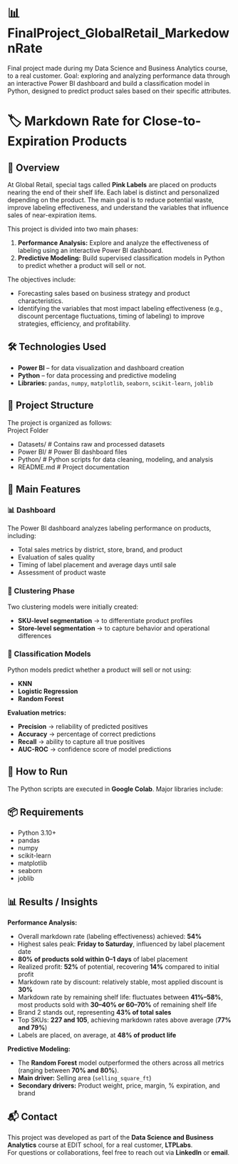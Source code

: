 # 📊 FinalProject_GlobalRetail_MarkedownRate
Final project made during my Data Science and Business Analytics course, to a real customer. Goal: exploring and analyzing performance data through an interactive Power BI dashboard and build a classification model in Python, designed to predict product sales based on their specific attributes.

# 🏷️ Markdown Rate for Close-to-Expiration Products

## 🧐 Overview
At Global Retail, special tags called **Pink Labels** are placed on products nearing the end of their shelf life. Each label is distinct and personalized depending on the product. The main goal is to reduce potential waste, improve labeling effectiveness, and understand the variables that influence sales of near-expiration items.  

This project is divided into two main phases:  
1. **Performance Analysis:** Explore and analyze the effectiveness of labeling using an interactive Power BI dashboard.  
2. **Predictive Modeling:** Build supervised classification models in Python to predict whether a product will sell or not.  

The objectives include:  
- Forecasting sales based on business strategy and product characteristics.  
- Identifying the variables that most impact labeling effectiveness (e.g., discount percentage fluctuations, timing of labeling) to improve strategies, efficiency, and profitability.  

## 🛠️ Technologies Used
- **Power BI** – for data visualization and dashboard creation  
- **Python** – for data processing and predictive modeling  
- **Libraries:** `pandas`, `numpy`, `matplotlib`, `seaborn`, `scikit-learn`, `joblib`  

## 📂 Project Structure
The project is organized as follows:  
Project Folder
- Datasets/ # Contains raw and processed datasets
- Power BI/ # Power BI dashboard files
- Python/ # Python scripts for data cleaning, modeling, and analysis
- README.md # Project documentation

## 🚀 Main Features
### 📊 Dashboard
The Power BI dashboard analyzes labeling performance on products, including:  
- Total sales metrics by district, store, brand, and product  
- Evaluation of sales quality  
- Timing of label placement and average days until sale  
- Assessment of product waste  

### 🧩 Clustering Phase
Two clustering models were initially created:  
- **SKU-level segmentation** → to differentiate product profiles  
- **Store-level segmentation** → to capture behavior and operational differences  

### 🤖 Classification Models
Python models predict whether a product will sell or not using:  
- **KNN**  
- **Logistic Regression**  
- **Random Forest**  

**Evaluation metrics:** 
- **Precision** → reliability of predicted positives  
- **Accuracy** → percentage of correct predictions  
- **Recall** → ability to capture all true positives  
- **AUC-ROC** → confidence score of model predictions  

## 🏃 How to Run
The Python scripts are executed in **Google Colab**. Major libraries include:  

## 📦 Requirements
- Python 3.10+  
- pandas  
- numpy  
- scikit-learn  
- matplotlib  
- seaborn  
- joblib  

## 📊 Results / Insights

**Performance Analysis:**  
- Overall markdown rate (labeling effectiveness) achieved: **54%**  
- Highest sales peak: **Friday to Saturday**, influenced by label placement date  
- **80% of products sold within 0–1 days** of label placement  
- Realized profit: **52%** of potential, recovering **14%** compared to initial profit  
- Markdown rate by discount: relatively stable, most applied discount is **30%**  
- Markdown rate by remaining shelf life: fluctuates between **41%–58%**, most products sold with **30–40% or 60–70%** of remaining shelf life  
- Brand 2 stands out, representing **43% of total sales**  
- Top SKUs: **227 and 105**, achieving markdown rates above average (**77% and 79%**)  
- Labels are placed, on average, at **48% of product life**  

**Predictive Modeling:**  
- The **Random Forest** model outperformed the others across all metrics (ranging between **70% and 80%**).  
- **Main driver:** Selling area (`selling_square_ft`)  
- **Secondary drivers:** Product weight, price, margin, % expiration, and brand  

## 📬 Contact
This project was developed as part of the **Data Science and Business Analytics** course at EDIT school, for a real customer, **LTPLabs**.  
For questions or collaborations, feel free to reach out via **LinkedIn** or **email**.  
